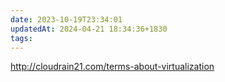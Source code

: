 ```yaml
---
date: 2023-10-19T23:34:01
updatedAt: 2024-04-21 18:34:36+1830
tags: 
---
```

http://cloudrain21.com/terms-about-virtualization